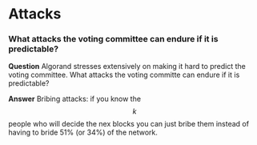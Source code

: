 # Attacks

### What attacks the voting committee can endure if it is predictable?

**Question** Algorand stresses extensively on making it hard to predict the voting committee. What attacks the voting committe can endure if it is predictable?

**Answer** Bribing attacks: if  you know the $$k$$ people who will decide the nex blocks you can just bribe them instead of having to bride 51% (or 34%) of the network.

